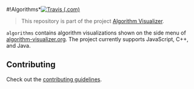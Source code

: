 #!Algorithms*[![Travis (.com)](https://img.shields.io/travis/com/algorithm-visualizer/algorithms.svg?style=flat-square)](https://travis-ci.com/algorithm-visualizer/algorithms)

> This repository is part of the project [Algorithm Visualizer](https://github.com/algorithm-visualizer).

`algorithms` contains algorithm visualizations shown on the side menu of [algorithm-visualizer.org](https://algorithm-visualizer.org/).
The project currently supports JavaScript, C++, and Java.

## Contributing

Check out the [contributing guidelines](https://github.com/algorithm-visualizer/algorithms/blob/master/CONTRIBUTING.md).
 